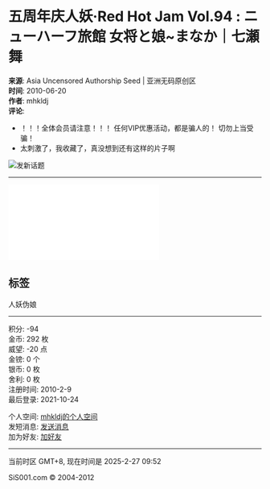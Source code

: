 # 五周年庆人妖·Red Hot Jam Vol.94 : ニューハーフ旅館 女将と娘~まなか｜七瀬舞

**来源**: Asia Uncensored Authorship Seed | 亚洲无码原创区  
**时间**: 2010-06-20  
**作者**: mhkldj  
**评论**: 
- ！！！全体会员请注意！！！ 任何VIP优惠活动，都是骗人的！ 切勿上当受骗！
- 太刺激了，我收藏了，真没想到还有这样的片子啊

![发新话题](images/green001/newtopic.gif)

---

![![](paypic/202303301406343108.gif)](advslog.php?advid=1361)

## 标签
人妖伪娘

---

积分: -94  
金币: 292 枚  
威望: -20 点  
金镑: 0 个  
银币: 0 枚  
舍利: 0 枚  
注册时间: 2010-2-9  
最后登录: 2021-10-24  

个人空间: [mhkldj的个人空间](space.php?uid=6261407)  
发短消息: [发送消息](pm.php?action=send&uid=6261407)  
加为好友: [加好友](my.php?item=buddylist&newbuddyid=6261407&buddysubmit=yes)

---
  
当前时区 GMT+8, 现在时间是 2025-2-27 09:52  

SiS001.com © 2004-2012  